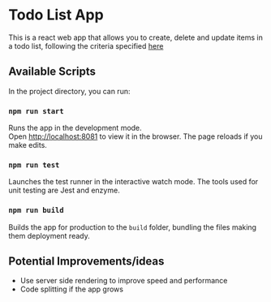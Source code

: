 # Todo List App

This is a react web app that allows you to create, delete and update items in a todo list, following the criteria specified [here](https://docs.google.com/document/d/1oTj1uX8dyxbrW4A4wnDOhTMWX9apcecQiudNxMzgmok/edit)

## Available Scripts

In the project directory, you can run:

### `npm run start`

Runs the app in the development mode.<br />
Open [http://localhost:8081](http://localhost:8081) to view it in the browser. The page reloads if you make edits.

### `npm run test`

Launches the test runner in the interactive watch mode. The tools used for unit testing are Jest and enzyme.

### `npm run build`

Builds the app for production to the `build` folder, bundling the files making them deployment ready.

## Potential Improvements/ideas

- Use server side rendering to improve speed and performance
- Code splitting if the app grows
